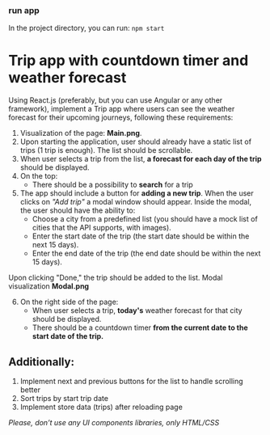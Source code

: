 
### run app

In the project directory, you can run:
`npm start`

# Trip app with countdown timer and weather forecast

Using React.js (preferably, but you can use Angular or any other framework), 
implement a Trip app where users can see the weather forecast for their upcoming 
journeys, following these requirements:

1. Visualization of the page: **Main.png**.
2. Upon starting the application, user should already have a static list of trips (1 
trip is enough). The list should be scrollable.
3. When user selects a trip from the list, **a forecast for each day of the trip**
should be displayed.
4. On the top:
    - There should be a possibility to **search** for a trip
5. The app should include a button for **adding a new trip**. When the user clicks 
on *"Add trip"* a modal window should appear. Inside the modal, the user 
should have the ability to:
    - Choose a city from a predefined list (you should have a mock list of 
cities that the API supports, with images).
    - Enter the start date of the trip (the start date should be within the next 
15 days).
    - Enter the end date of the trip (the end date should be within the next 15 
days).

Upon clicking "Done," the trip should be added to the list.
Modal visualization **Modal.png**

6. On the right side of the page:
    - When user selects a trip, **today's** weather forecast for that city should 
be displayed.
    - There should be a countdown timer **from the current date to the start 
date of the trip.**

## Additionally:
1. Implement next and previous buttons for the list to handle scrolling better
2. Sort trips by start trip date 
3. Implement store data (trips) after reloading page

*Please, don’t use any UI components libraries, only HTML/CSS*
